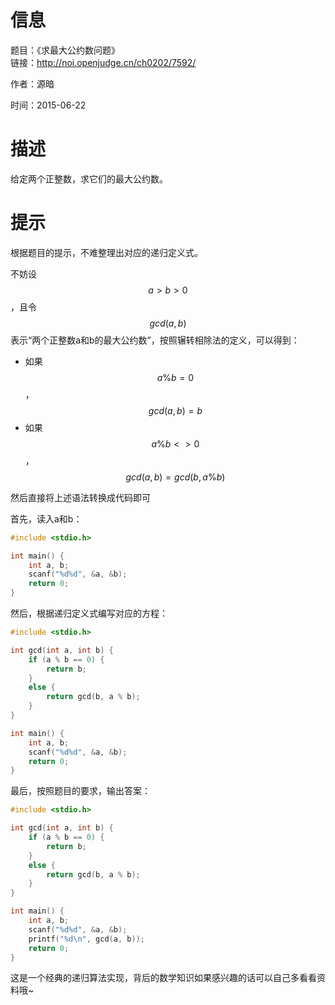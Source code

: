 # 信息
题目：《求最大公约数问题》  
链接：http://noi.openjudge.cn/ch0202/7592/

作者：源暗

时间：2015-06-22
  
# 描述

给定两个正整数，求它们的最大公约数。

# 提示

根据题目的提示，不难整理出对应的递归定义式。

不妨设$$a>b>0$$，且令$$gcd(a, b)$$表示“两个正整数a和b的最大公约数”，按照辗转相除法的定义，可以得到：

- 如果 $$a\% b = 0$$，$$gcd(a, b)=b$$
- 如果 $$a\%b <> 0$$，$$gcd(a, b)=gcd(b, a\%b)$$

然后直接将上述语法转换成代码即可

首先，读入a和b：

```c
#include <stdio.h>

int main() {
    int a, b;
    scanf("%d%d", &a, &b);
    return 0;
}
```

然后，根据递归定义式编写对应的方程：

```c
#include <stdio.h>

int gcd(int a, int b) {
    if (a % b == 0) {
        return b;
    }
    else {
        return gcd(b, a % b);   
    }
}

int main() {
    int a, b;
    scanf("%d%d", &a, &b);
    return 0;
}
```

最后，按照题目的要求，输出答案：

```c
#include <stdio.h>

int gcd(int a, int b) {
    if (a % b == 0) {
        return b;
    }
    else {
        return gcd(b, a % b);   
    }
}

int main() {
    int a, b;
    scanf("%d%d", &a, &b);
    printf("%d\n", gcd(a, b));
    return 0;
}
```

这是一个经典的递归算法实现，背后的数学知识如果感兴趣的话可以自己多看看资料哦~